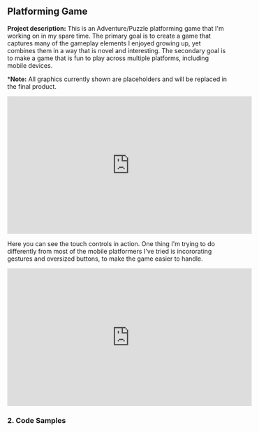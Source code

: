 ## Platforming Game

**Project description:** This is an Adventure/Puzzle platforming game that I'm working on in my spare time.  The primary goal is to create a game that captures many of the gameplay elements I enjoyed growing up, yet combines them in a way that is novel and interesting.  The secondary goal is to make a game that is fun to play across multiple platforms, including mobile devices.

\***Note:** All graphics currently shown are placeholders and will be replaced in the final product.

<iframe width="560" height="315" src="https://www.youtube.com/embed/NU0tc5cHtno" frameborder="0" allow="accelerometer; autoplay; clipboard-write; encrypted-media; gyroscope; picture-in-picture" allowfullscreen></iframe>

Here you can see the touch controls in action.  One thing I'm trying to do differently from most of the mobile platformers I've tried is incororating gestures and oversized buttons, to make the game easier to handle.

<iframe width="560" height="315" src="https://www.youtube.com/embed/Ur-cxzar9uk" frameborder="0" allow="accelerometer; autoplay; clipboard-write; encrypted-media; gyroscope; picture-in-picture" allowfullscreen></iframe>

### 2. Code Samples
